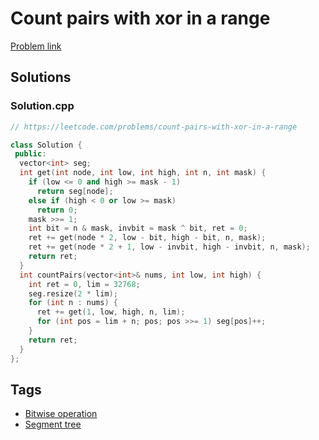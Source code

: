 # Count pairs with xor in a range

[Problem link](https://leetcode.com/problems/count-pairs-with-xor-in-a-range)

## Solutions


### Solution.cpp
```cpp
// https://leetcode.com/problems/count-pairs-with-xor-in-a-range

class Solution {
 public:
  vector<int> seg;
  int get(int node, int low, int high, int n, int mask) {
    if (low <= 0 and high >= mask - 1)
      return seg[node];
    else if (high < 0 or low >= mask)
      return 0;
    mask >>= 1;
    int bit = n & mask, invbit = mask ^ bit, ret = 0;
    ret += get(node * 2, low - bit, high - bit, n, mask);
    ret += get(node * 2 + 1, low - invbit, high - invbit, n, mask);
    return ret;
  }
  int countPairs(vector<int>& nums, int low, int high) {
    int ret = 0, lim = 32768;
    seg.resize(2 * lim);
    for (int n : nums) {
      ret += get(1, low, high, n, lim);
      for (int pos = lim + n; pos; pos >>= 1) seg[pos]++;
    }
    return ret;
  }
};
```
## Tags

* [Bitwise operation](/Collections/bitwise-operation.md#bitwise-operation)
* [Segment tree](/Collections/segment-tree.md#segment-tree)
